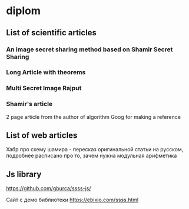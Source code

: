# diplom

## List of scientific articles

### An image secret sharing method based on Shamir Secret Sharing

### Long Article with theorems

### Multi Secret Image Rajput

### Shamir's article

2 page article from the author of algorithm
Goog for making a reference

## List of web articles

Хабр про схему шамира - пересказ оригинальной статьи на русском, подробнее расписано про то,
зачем нужна модульная арифметика

## Js library

https://github.com/gburca/ssss-js/

Сайт с демо библиотеки
https://ebixio.com/ssss.html
